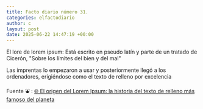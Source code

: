 ```yaml
---
title: Facto diario número 31.
categories: elfactodiario
author: c
layout: post
date: 2025-06-22 14:47:19 +00:00
---
```

El lore de lorem ipsum:
Está escrito en pseudo latín y parte de un tratado de Cicerón, "Sobre los límites del bien y del mal"

Las imprentas lo empezaron a usar y posteriormente llegó a los ordenadores, erigiéndose como el texto de relleno por excelencia 

Fuente ⛲ :
[🌐 El origen del Lorem Ipsum: la historia del texto de relleno más famoso del planeta](https://www.elconfidencial.com/alma-corazon-vida/2022-02-01/lorem-ipsum-idioma-inventado-curiosidades_3367919/)
